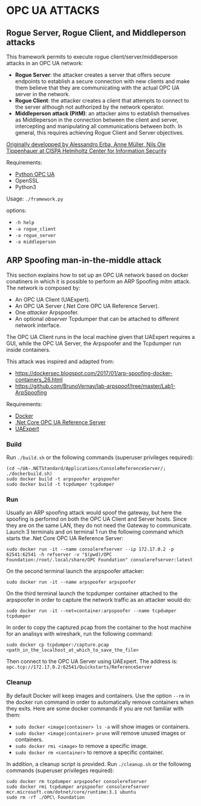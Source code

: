 # OPC UA ATTACKS

## Rogue Server, Rogue Client, and Middleperson attacks
This framework permits to execute rogue client/server/middleperson attacks in an OPC UA network:
- **Rogue Server**: the attacker creates a server that offers secure endpoints to establish a secure connection with new clients and make them believe that they are communicating with the actual OPC UA server in the network.
- **Rogue Client**: the attacker creates a client that attempts to connect to the server although not authorized by the network operator.
- **Middleperson attack (PitM)**: an attacker aims to establish themselves as Middleperson in the connection between the client and server, intercepting and manipulating all communications between both. In general, this requires achieving Rogue Client and Server objectives.

[Originally developped by Alessandro Erba, Anne Müller, Nils Ole Tippenhauer at CISPA Helmholtz Center for Information Security](https://cispa.saarland/group/tippenhauer/)

Requirements:
- [Python OPC UA](https://github.com/FreeOpcUa/python-opcua)
- OpenSSL
- Python3

Usage:
`./framework.py`

options:
- `-h help`
- `-a rogue_client`
- `-a rogue_server`
- `-a middleperson`

## ARP Spoofing man-in-the-middle attack
This section explains how to set up an OPC UA network based on docker conatiners in which it is possible to perform an ARP Spoofing mitm attack.
The network is composed by:
- An OPC UA Client (UAExpert).
- An OPC UA Server (.Net Core OPC UA Reference Server).
- One *attacker* Arpspoofer.
- An optional *observer* Tcpdumper that can be attached to different network interface.

The OPC UA Client runs in the local machine given that UAExpert requires a GUI, while the OPC UA Server, the Arpspoofer and the Tcpdumper run inside containers.

This attack was inspired and adapted from:
- https://dockersec.blogspot.com/2017/01/arp-spoofing-docker-containers_26.html
- https://github.com/BrunoVernay/lab-arpspoof/tree/master/Lab1-ArpSpoofing

Requirements:
- [Docker](https://docs.docker.com/engine/install/ubuntu/)
- [.Net Core OPC UA Reference Server](https://github.com/OPCFoundation/UA-.NETStandard)
- [UAExpert](https://www.unified-automation.com/downloads/opc-ua-clients.html)

### Build
Run `./build.sh` or the following commands (superuser privileges required):
```
(cd ~/UA-.NETStandard/Applications/ConsoleReferenceServer/; ./dockerbuild.sh)
sudo docker build -t arpspoofer arpspoofer
sudo docker build -t tcpdumper tcpdumper
```

### Run
Usually an ARP spoofing attack would spoof the gateway, but here the spoofing is performd on both the OPC UA Client and Server hosts. Since they are on the same LAN, they do not need the Gateway to communicate.
Launch 3 terminals and on terminal 1 run the following command which starts the .Net Core OPC UA Reference Server:
```
sudo docker run -it --name consolerefserver --ip 172.17.0.2 -p 62541:62541 -h refserver -v "$(pwd)/OPC Foundation:/root/.local/share/OPC Foundation" consolerefserver:latest
```
On the second terminal launch the arpspoofer attacker:
```
sudo docker run -it --name arpspoofer arpspoofer
```
On the third terminal launch the tcpdumper container attached to the arpspoofer in order to capture the network traffic as an attacker would do:
```
sudo docker run -it --net=container:arpspoofer --name tcpdumper tcpdumper
```
In order to copy the captured pcap from the container to the host machine for an analisys with wireshark, run the following command:
```
sudo docker cp tcpdumper:/capture.pcap <path_in_the_localhost_at_which_to_save_the_file>
```
Then connect to the OPC UA Server using UAExpert. The address is: `opc.tcp://172.17.0.2:62541/Quickstarts/ReferenceServer`

### Cleanup
By default Docker will keep images and containers. Use the option `--rm` in the docker run command in order to automatically remove containers when they exits. Here are some docker commands if you are not familiar with them:
- `sudo docker <image|container> ls -a` will show images or containers.
- `sudo docker <image|container> prune` will remove unused images or containers.
- `sudo docker rmi <image>` to remove a specific image.
- `sudo docker rm <container>` to remove a specific container.

In addition, a cleanup script is provided. Run `./cleanup.sh` or the following commands (superuser privileges required):
```
sudo docker rm tcpdumper arpspoofer consolerefserver
sudo docker rmi tcpdumper arpspoofer consolerefserver mcr.microsoft.com/dotnet/core/runtime:3.1 ubuntu
sudo rm -rf ./OPC\ Foundation
```